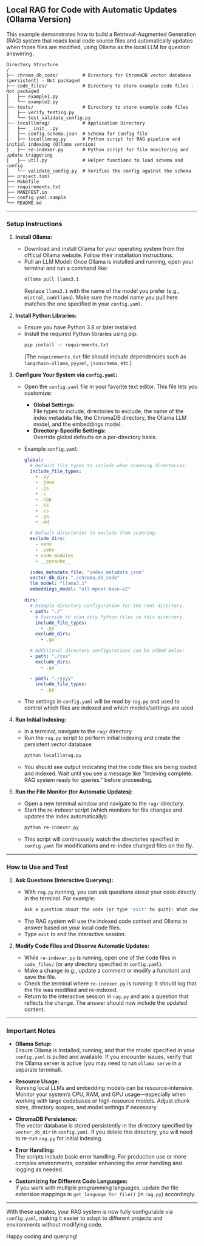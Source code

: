 ## Local RAG for Code with Automatic Updates (Ollama Version)
This example demonstrates how to build a Retrieval-Augmented Generation (RAG) system that reads local code source files and automatically updates when those files are modified, using Ollama as the local LLM for question answering.

```
Directory Structure
/
├── chroma_db_code/         # Directory for ChromaDB vector database (persistent) - Not packaged
├── code_files/             # Directory to store example code files - Not packaged
│   ├── example1.py
│   └── example2.py
├── tests/                  # Directory to store example code files
│   ├── verify_testing.py
│   └── test_validate_config.py
├── localllmrag/            # Application Directory
│   ├── __init__.py   
│   ├── config.schema.json  # Schema for Config file   
│   ├── localllmrag.py      # Python script for RAG pipeline and initial indexing (Ollama version)
│   ├── re-indexer.py       # Python script for file monitoring and update triggering
│   ├── util.py             # Helper functions to load schema and config
│   └── validate_config.py  # Verifies the config against the schema
├── project.toml
├── Makefile
├── requirements.txt
├── MANIFEST.in
├── config.yaml.sample
└── README.md
```

---

### Setup Instructions

1. **Install Ollama:**

   - Download and install Ollama for your operating system from the official Ollama website. Follow their installation instructions.
   - Pull an LLM Model: Once Ollama is installed and running, open your terminal and run a command like:
     ```bash
     ollama pull llama3.1
     ```
     Replace `llama3.1` with the name of the model you prefer (e.g., `mistral`, `codellama`). Make sure the model name you pull here matches the one specified in your `config.yaml`.

2. **Install Python Libraries:**

   - Ensure you have Python 3.8 or later installed.
   - Install the required Python libraries using pip:
     ```bash
     pip install -r requirements.txt
     ```
     (The `requirements.txt` file should include dependencies such as `langchain-ollama`, `pyyaml`, `jsonschema`, etc.)

3. **Configure Your System via `config.yaml`:**

   - Open the `config.yaml` file in your favorite text editor. This file lets you customize:
     - **Global Settings:**  
       File types to include, directories to exclude, the name of the index metadata file, the ChromaDB directory, the Ollama LLM model, and the embeddings model.
     - **Directory-Specific Settings:**  
       Override global defaults on a per-directory basis.
       
   - Example `config.yaml`:
     ```yaml
     global:
       # Default file types to include when scanning directories.
       include_file_types:
         - .py
         - .java
         - .js
         - .c
         - .cpp
         - .ts
         - .cs
         - .go
         - .md

       # Default directories to exclude from scanning.
       exclude_dirs:
         - venv
         - .venv
         - node_modules
         - __pycache__

       index_metadata_file: "index_metadata.json"
       vector_db_dir: "./chroma_db_code"
       llm_model: "llama3.1"
       embeddings_model: "all-mpnet-base-v2"

     dirs:
       # Example directory configuration for the root directory.
       - path: "./"
         # Override to scan only Python files in this directory.
         include_file_types:
           - .py
         exclude_dirs:
           - .go

       # Additional directory configurations can be added below:
       - path: "./xxx"
         exclude_dirs:
           - .go

       - path: "./yyyy"
         include_file_types:
           - .py
     ```
   - The settings in `config.yaml` will be read by `rag.py` and used to control which files are indexed and which models/settings are used.

4. **Run Initial Indexing:**

   - In a terminal, navigate to the `rag/` directory.
   - Run the `rag.py` script to perform initial indexing and create the persistent vector database:
     ```bash
     python localllmrag.py
     ```
   - You should see output indicating that the code files are being loaded and indexed. Wait until you see a message like "Indexing complete. RAG system ready for queries." before proceeding.

5. **Run the File Monitor (for Automatic Updates):**

   - Open a new terminal window and navigate to the `rag/` directory.
   - Start the re-indexer script (which monitors for file changes and updates the index automatically):
     ```bash
     python re-indexer.py
     ```
   - This script will continuously watch the directories specified in `config.yaml` for modifications and re-index changed files on the fly.

---

### How to Use and Test

1. **Ask Questions (Interactive Querying):**

   - With `rag.py` running, you can ask questions about your code directly in the terminal. For example:
     ```bash
     Ask a question about the code (or type 'exit' to quit): What does the calculate_sum function do?
     ```
   - The RAG system will use the indexed code context and Ollama to answer based on your local code files.
   - Type `exit` to end the interactive session.

2. **Modify Code Files and Observe Automatic Updates:**

   - While `re-indexer.py` is running, open one of the code files in `code_files/` (or any directory specified in `config.yaml`).
   - Make a change (e.g., update a comment or modify a function) and save the file.
   - Check the terminal where `re-indexer.py` is running: it should log that the file was modified and re-indexed.
   - Return to the interactive session in `rag.py` and ask a question that reflects the change. The answer should now include the updated content.

---

### Important Notes

- **Ollama Setup:**  
  Ensure Ollama is installed, running, and that the model specified in your `config.yaml` is pulled and available. If you encounter issues, verify that the Ollama server is active (you may need to run `ollama serve` in a separate terminal).

- **Resource Usage:**  
  Running local LLMs and embedding models can be resource-intensive. Monitor your system’s CPU, RAM, and GPU usage—especially when working with large codebases or high-resource models. Adjust chunk sizes, directory scopes, and model settings if necessary.

- **ChromaDB Persistence:**  
  The vector database is stored persistently in the directory specified by `vector_db_dir` in `config.yaml`. If you delete this directory, you will need to re-run `rag.py` for initial indexing.

- **Error Handling:**  
  The scripts include basic error handling. For production use or more complex environments, consider enhancing the error handling and logging as needed.

- **Customizing for Different Code Languages:**  
  If you work with multiple programming languages, update the file extension mappings in `get_language_for_file()` (in `rag.py`) accordingly.

---

With these updates, your RAG system is now fully configurable via `config.yaml`, making it easier to adapt to different projects and environments without modifying code.

Happy coding and querying!
